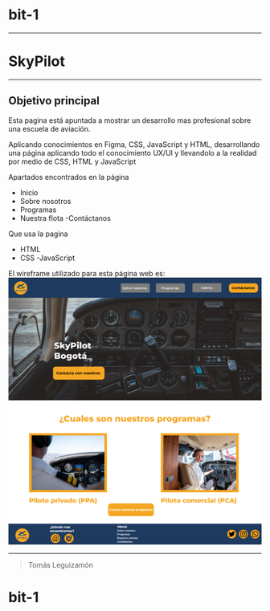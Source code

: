 # bit-1
---
# SkyPilot
---
Objetivo principal
---
Esta pagina está apuntada a mostrar un desarrollo mas profesional sobre una escuela de aviación.

Aplicando conocimientos en Figma, CSS, JavaScript y HTML, desarrollando una página aplicando todo el conocimiento UX/UI y llevandolo a la realidad por medio de CSS, HTML y JavaScript

Apartados encontrados en la página 
  - Inicio
  - Sobre nosotros
  - Programas
  - Nuestra flota
  -Contáctanos

Que usa la pagina 
  - HTML
  - CSS
  -JavaScript


El wireframe utilizado para esta página web es:
![Image Alt](https://github.com/TomasLeguizamon1207/bit-1/blob/ca6ba223a0f9be0b60b4ae660cfa347016974c42/imagen_2025-05-12_022107184.png)

---

> Tomás Leguizamón
# bit-1
